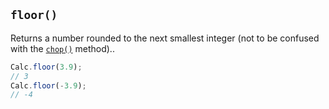 ## `floor()`

Returns a number rounded to the next smallest integer (not to be confused with the [`chop()`](/calc/docs/chop/) method)..

```javascript
Calc.floor(3.9);
// 3
Calc.floor(-3.9);
// -4
```

